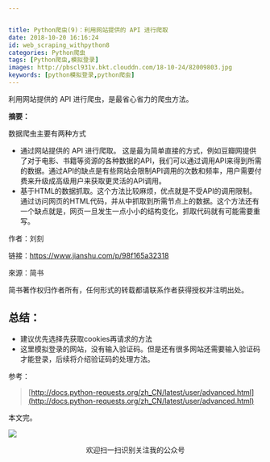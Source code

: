 ```yaml
---


title: Python爬虫(9)：利用网站提供的 API 进行爬取
date: 2018-10-20 16:16:24
id: web_scraping_withpython8
categories: Python爬虫
tags: [Python爬虫,模拟登录]
images: http://pbscl931v.bkt.clouddn.com/18-10-24/82009803.jpg
keywords: [python模拟登录,python爬虫]
---
```


利用网站提供的 API 进行爬虫，是最省心省力的爬虫方法。

<!-- more -->  

**摘要：** 

数据爬虫主要有两种方式

- 通过网站提供的 API 进行爬取。
   这是最为简单直接的方式，例如豆瓣网提供了对于电影、书籍等资源的各种数据的API，我们可以通过调用API来得到所需的数据。通过API的缺点是有些网站会限制API调用的次数和频率，用户需要付费来升级成高级用户来获取更灵活的API调用。
- 基于HTML的数据抓取。这个方法比较麻烦，优点就是不受API的调用限制。通过访问网页的HTML代码，并从中抓取到所需节点上的数据。这个方法还有一个缺点就是，网页一旦发生一点小小的结构变化，抓取代码就有可能需要重写。

作者：刘刻

链接：https://www.jianshu.com/p/98f165a32318

來源：简书

简书著作权归作者所有，任何形式的转载都请联系作者获得授权并注明出处。































## 总结：

- 建议优先选择先获取cookies再请求的方法
- 这里模拟登录的网站，没有输入验证码。但是还有很多网站还需要输入验证码才能登录，后续将介绍验证码的处理方法。

参考：

> [http://docs.python-requests.org/zh_CN/latest/user/advanced.html](http://docs.python-requests.org/zh_CN/latest/user/advanced.html)

本文完。

![](http://pbscl931v.bkt.clouddn.com/%E5%85%AC%E4%BC%97%E5%8F%B7%E5%85%B3%E6%B3%A8.jpg)

<center>欢迎扫一扫识别关注我的公众号</center>

